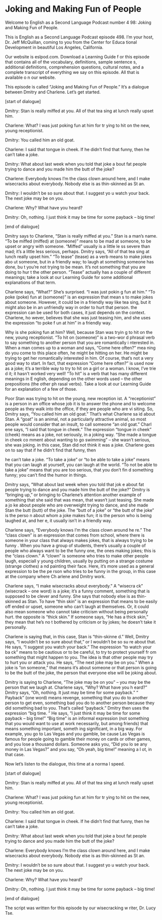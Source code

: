 # Joking and Making Fun of People

Welcome to English as a Second Language Podcast number 4 98: Joking and Making Fun of People.

This is English as a Second Language Podcast episode 498.  I’m your host, Dr. Jeff McQuillan, coming to you from the Center for Educa tional Development in beautiful Los Angeles, California.

Our website is eslpod.com.  Download a Learning Guide f or this episode that contains all of the vocabulary, definitions, sample sentence s, additional definitions, comprehension questions, cultural notes, and a complete transcript of everything we say on this episode.  All that is available o n our website.

This episode is called “Joking and Making Fun of People.”  It’s a dialogue between Dmitry and Charlene.  Let’s get started.

[start of dialogue]

Dmitry:  Stan is really miffed at you.  All of that tea sing at lunch really upset him.

Charlene:  What?  I was just poking fun at him for tr ying to hit on the new, young receptionist.

Dmitry:  You called him an old goat.

Charlene:  I said that tongue in cheek.  If he didn’t find that funny, then he can’t take a joke.

Dmitry:  What about last week when you told that joke a bout fat people trying to dance and you made him the butt of the joke?

Charlene:  Everybody knows I’m the class clown around here,  and I make wisecracks about everybody.  Nobody else is as thin-skinned as St an.

Dmitry:  I wouldn’t be so sure about that.  I suggest yo u watch your back.  The next joke may be on you.

Charlene:  Why?  What have you heard?

Dmitry:  Oh, nothing.  I just think it may be time for  some payback – big time!

 [end of dialogue]

Dmitry says to Charlene, “Stan is really miffed at you.”  Stan is a man’s name. “To be miffed (miffed) at (someone)” means to be mad at someone, to be upset or angry with someone.  “Miffed” usually is a little le ss severe than mad; it’s a little less serious, perhaps.  Dmitry says, “All of that tea sing at lunch really upset him.”  “To tease” (tease) as a verb means to make jokes abo ut someone, but in a friendly way; to laugh at something someone has done, bu t you’re not trying to be mean.  It’s not something that you are doing to hur t the other person.  “Tease” actually has a couple of different meanings; take a look at our Learning Guide for some additional explanations of that term.

Charlene says, “What?”  She’s surprised.  “I was just pokin g fun at him.”  “To poke (poke) fun at (someone)” is an expression that mean s to make jokes about someone.  However, it could be in a friendly way like tea sing, but it might also be in an unfriendly way in order to hurt that person.  the expression can be used for both cases, it just depends on the context.  Charlene, ho wever, believes that she was just teasing him, and she uses the expression “to poke f un at him” in a friendly way.

Why is she poking fun at him?  Well, because Stan was tryin g to hit on the new, young receptionist.  “To hit on (someone)” is a two-wor d phrasal verb to say something to another person that you are romantically i nterested in.  When a man comes up to a woman and says, “Come here often?” mea ning do you come to this place often, he might be hitting on her.  He might be trying to get her romantically interested in him.  Of course, that’s not a very good way to start.  In fact, that expression “Come here often?” is used now as a  joke; it’s a terrible way to try to hit on a girl or a woman.  I know, I’ve trie d it; it hasn’t worked very well! “To hit” is a verb that has many different meanings in E nglish, depending on the other words used – the other prepositions (the other ph rasal verbs).  Take a look at our Learning Guide for an explanation of a few of  those.

Poor Stan was trying to hit on the young, new reception ist.  A “receptionist” is a person in an office whose job it is to answer the phone and to welcome people as they walk into the office, if they are people who are vi siting.  So, Dmitry says, “You called him an old goat.”  That’s what Charlene sa id about Stan.  A “goat” is an animal, not a particularly attractive animal, so most people would consider that an insult, to call someone “an old goat.”  Charl ene says, “I said that tongue in cheek.”  The expression “tongue in cheek” (cheek) means as a  joke, not seriously, in a joking way.  “She made a tongue in cheek co mment about wanting to go swimming” – she wasn’t serious, she was joking.  in this case, Stan did not think it was a joke.  Charlene goes on to say that if he didn’t find that funny, then

 he can’t take a joke.  “To take a joke” or “to be able to take a joke” means that you can laugh at yourself, you can laugh at the world.  “To not be able to take a joke” means that you are too serious, that you don’t fin d something funny; you can’t find the humor in things.

Dmitry says, “What about last week when you told that jok e about fat people trying to dance and you made him the butt of the joke?”   Dmitry is “bringing up,” or bringing to Charlene’s attention another example of something that she said that was mean, that wasn’t just teasing.  She made a jo ke about people who are overweight trying to dance, and she made Stan the butt (butt) of the joke.  The “butt of a joke” or “the butt of the joke” is the perso n about whom a joke makes fun; it is the person who is being laughed at, and her e, it usually isn’t in a friendly way.

Charlene says, “Everybody knows I’m the class clown around he re.”  The “class clown” is an expression that comes from school, where there  is someone in your class that always makes jokes, that is always trying to be funny .  When you have a group of students, there’s usually a couple of people who always want to be the funny one, the ones making jokes; this is the “class clown.”  A “clown” is someone who tries to make other people laugh, especiall y young children, usually by putting on a strange costume (strange clothes) a nd painting their face. Here, it’s more used as a general expression to be the pe rson who tries to be funny in the group, in this case at the company where Ch arlene and Dmitry work.

Charlene says, “I make wisecracks about everybody.”  A “wisecra ck” (wisecrack – one word) is a joke; it’s a funny comment, something that is supposed to be clever and funny.  She says that nobody else is as thin-skinned  as Stan.  To have “thin skin” is an expression that means to be easily off ended or upset, someone who can’t laugh at themselves.  Or, it could also  mean someone who cannot take criticism without being personally hurt.  the opposite is “thick skin.” If someone says, “He has a thick skin,” they mean that he’s no t bothered by criticism or by jokes; he doesn’t take it personally.

Charlene is saying that, in this case, Stan is “thin-skinne d.”  Well, Dmitry says, “I wouldn’t be so sure about that,” or I wouldn’t be so su re about that.  He says, “I suggest you watch your back.”  The expression “to watch your ba ck” means to be cautious or to be careful, to try to protect yourself fr om something that might happen to you.  The idea is that other people may try to hurt you or attack you. He says, “The next joke may be on you.”  When a joke is “on  someone,” that means it’s about someone or that person is going to be the butt of the joke, the person that everyone else will be joking about.

 Dmitry is saying to Charlene, “The joke may be on you” – you may be the person that we laugh at.  Charlene says, “Why?  What have you h eard?”  Dmitry says, “Oh, nothing.  It just may be time for some payback.”  “ Payback” (one word) means revenge, something that you do to another person to get even, something bad you do to another person because they did something  bad to you.  That’s called “payback.”  Dmitry then uses the expression “big time. ”  He says, “I just think it may be time for some payback – big time!”  “Big  time” is an informal expression (not something that you would want to use at work necessarily, but among friends) that means something important, someth ing significant, in a big way.  For example, you go to Las Vegas and you gamble, be cause Las Vegas is famous for people going to gamble their money on cards or other games, and you lose a thousand dollars.  Someone asks you, “Did you lo se any money in Las Vegas?” and you say, “Oh yeah, big time!” meaning a l ot, in that case.

Now let’s listen to the dialogue, this time at a norma l speed.

[start of dialogue]

Dmitry:  Stan is really miffed at you.  All of that tea sing at lunch really upset him.

Charlene:  What?  I was just poking fun at him for tr ying to hit on the new, young receptionist.

Dmitry:  You called him an old goat.

Charlene:  I said that tongue in cheek.  If he didn’t find that funny, then he can’t take a joke.

Dmitry:  What about last week when you told that joke a bout fat people trying to dance and you made him the butt of the joke?

Charlene:  Everybody knows I’m the class clown around here,  and I make wisecracks about everybody.  Nobody else is as thin-skinned as St an.

Dmitry:  I wouldn’t be so sure about that.  I suggest yo u watch your back.  The next joke may be on you.

Charlene:  Why?  What have you heard?

Dmitry:  Oh, nothing.  I just think it may be time for  some payback – big time!

[end of dialogue]

 The script was written for this episode by our wisecracking w riter, Dr. Lucy Tse.





